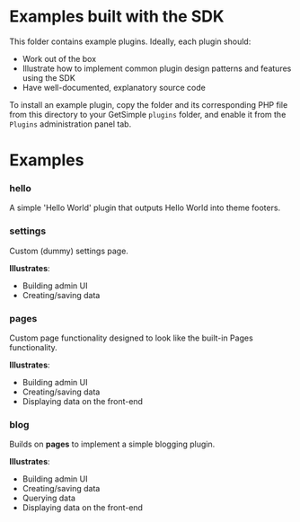 # Examples built with the SDK
This folder contains example plugins. Ideally, each plugin should:

* Work out of the box
* Illustrate how to implement common plugin design patterns and features using the SDK
* Have well-documented, explanatory source code

To install an example plugin, copy the folder and its corresponding PHP file
from this directory to your GetSimple `plugins` folder, and enable it from the
`Plugins` administration panel tab.

# Examples
### hello
A simple 'Hello World' plugin that outputs Hello World into theme footers.

### settings
Custom (dummy) settings page.

**Illustrates**:

* Building admin UI
* Creating/saving data

### pages
Custom page functionality designed to look like the built-in Pages functionality.

**Illustrates**:

* Building admin UI
* Creating/saving data
* Displaying data on the front-end

### blog
Builds on **pages** to implement a simple blogging plugin.

**Illustrates**:

* Building admin UI
* Creating/saving data
* Querying data
* Displaying data on the front-end

